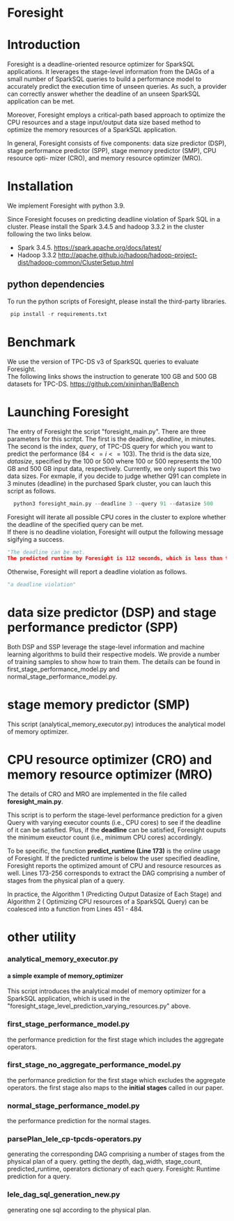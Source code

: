 # Foresight
#  Introduction

Foresight is a deadline-oriented resource optimizer for SparkSQL applications.  It leverages the stage-level information from the DAGs of a small number of SparkSQL queries to build a performance model to accurately predict the execution time of unseen queries. As such, a provider can correctly answer whether the deadline of an unseen SparkSQL application can be met.

<!-- (see the script below **core/foresight_stage_level_prediction_varying_resources.py** ) -->

Moreover, Foresight employs a critical-path based approach to optimize the CPU resources and a stage input/output data size based method to optimize the memory resources of a SparkSQL application.

<!-- (see the scripts below **core/foresight_stage_level_prediction_varying_resources.py** and **core/analytical_memory_executor.py**) -->

In general, Foresight consists of five components: data size predictor (DSP), stage performance predictor
(SPP), stage memory predictor (SMP), CPU resource opti-
mizer (CRO), and memory resource optimizer (MRO). 

# Installation

We implement Foresight with python 3.9.

Since Foresight focuses on predicting deadline violation of Spark SQL in a cluster. Please install the Spark 3.4.5 and hadoop 3.3.2 in the cluster following the two links below. 
- Spark 3.4.5. https://spark.apache.org/docs/latest/
- Hadoop 3.3.2 http://apache.github.io/hadoop/hadoop-project-dist/hadoop-common/ClusterSetup.html

## python dependencies
To run the python scripts of Foresight, please install the third-party libraries.
```python
 pip install -r requirements.txt 
 ```

 # Benchmark

We use the version of TPC-DS v3 of SparkSQL queries to evaluate Foresight.  
The following links shows the instruction to generate 100 GB and 500 GB datasets for TPC-DS.
 https://github.com/xinjinhan/BaBench

 # Launching Foresight


The entry of Foresight the script "foresight\_main.py". There are three parameters for this scritpt. The first is the deadline, $deadline$, in minutes. The second is the index, $query$, of TPC-DS query for which you want to predict the performance ($84 <= i<= 103$). The thrid is the data size, $datasize$, specified by the 100 or 500 where 100 or 500 represents the 100 GB and 500 GB input data, respectively.  Currently, we only suport this two data sizes. For exmaple, if you decide to judge whether Q91 can complete in 3 minutes (deadline) in the purchased Spark cluster, you can lauch this script as follows. 


```python
  python3 foresight_main.py --deadline 3 --query 91 --datasize 500
```

 Foresight will iterate all possible CPU cores in the cluster to explore whether the deadline of the specified query can be met.  
If there is no deadline violation, Foresight will output the following message sigifying a success.

```python
"The deadline can be met.
The predicted runtime by Foresight is 112 seconds, which is less than the deadline 180 seconds."
```

Otherwise, Foresight will report a deadline violation as follows. 

```python
"a deadline violation"
```



# data size predictor (DSP) and stage performance predictor (SPP)
Both DSP and SSP leverage the stage-level information and machine learning algorithms to build their respective models. We provide a number of training samples to show how to train them. The details can be found in  first_stage_performance_model.py and normal_stage_performance_model.py.

# stage memory predictor (SMP)

This script (analytical_memory_executor.py) introduces the analytical model of memory optimizer.

# CPU resource optimizer (CRO) and memory resource optimizer (MRO)

The details of CRO and MRO are implemented in the file called **foresight_main.py**.

 This script is to perform the stage-level performance prediction for a given Query with varying executor counts (i.e., CPU cores) to see if the deadline of it can be satisfied. Plus, if the **deadline** can be satisfied, Foresight ouputs the minimum exeuctor count (i.e., minimum CPU cores) accordingly.  

To be specific, the function **predict_runtime (Line 173)** is the online usage of Foresight. If the predicted runtime is below the user specified deadline, Foresight reports the optimized amount of CPU and resource resources as well.  Lines 173-256 corresponds to extract the DAG comprising a number of stages from the physical plan of a query.

In practice, the Algorithm 1 (Predicting Output Datasize of Each Stage) and Algorithm 2 ( Optimizing CPU resources of a SparkSQL Query) can be coalesced into a function from Lines 451 - 484. 


# other utility
### analytical_memory_executor.py
#### a simple example of memory_optimizer

This script introduces the analytical model of memory optimizer for a SparkSQL application, which is used in the "foresight_stage_level_prediction_varying_resources.py" above.

### first_stage_performance_model.py
the performance prediction for the first stage which includes the aggregate operators. 


### first_stage_no_aggregate_performance_model.py
the performance prediction for the first stage which excludes the aggregate operators.
the first stage also maps to the **initial stages** called in our paper.  

### normal_stage_performance_model.py
the performance prediction for the normal stages. 



 
### parsePlan_lele_cp-tpcds-operators.py
generating the corresponding DAG comprising a number of stages from the physical plan of a query. 
getting the depth, dag_width, stage_count, predicted_runtime, operators dictionary of each query. 
Foresight: Runtime prediction for a query.

### lele_dag_sql_generation_new.py
generating one sql according to the physical plan.



